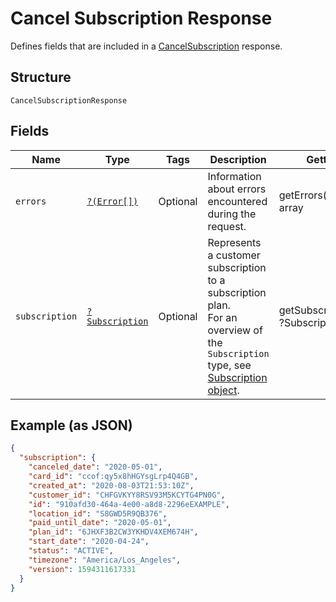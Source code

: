 
# Cancel Subscription Response

Defines fields that are included in a
[CancelSubscription](#endpoint-subscriptions-cancelsubscription) response.

## Structure

`CancelSubscriptionResponse`

## Fields

| Name | Type | Tags | Description | Getter | Setter |
|  --- | --- | --- | --- | --- | --- |
| `errors` | [`?(Error[])`](/doc/models/error.md) | Optional | Information about errors encountered during the request. | getErrors(): ?array | setErrors(?array errors): void |
| `subscription` | [`?Subscription`](/doc/models/subscription.md) | Optional | Represents a customer subscription to a subscription plan.<br>For an overview of the `Subscription` type, see<br>[Subscription object](https://developer.squareup.com/docs/docs/subscriptions-api/overview#subscription-object-overview). | getSubscription(): ?Subscription | setSubscription(?Subscription subscription): void |

## Example (as JSON)

```json
{
  "subscription": {
    "canceled_date": "2020-05-01",
    "card_id": "ccof:qy5x8hHGYsgLrp4Q4GB",
    "created_at": "2020-08-03T21:53:10Z",
    "customer_id": "CHFGVKYY8RSV93M5KCYTG4PN0G",
    "id": "910afd30-464a-4e00-a8d8-2296eEXAMPLE",
    "location_id": "S8GWD5R9QB376",
    "paid_until_date": "2020-05-01",
    "plan_id": "6JHXF3B2CW3YKHDV4XEM674H",
    "start_date": "2020-04-24",
    "status": "ACTIVE",
    "timezone": "America/Los_Angeles",
    "version": 1594311617331
  }
}
```

